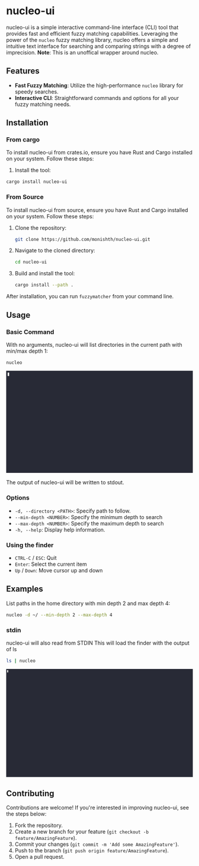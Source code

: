 
# nucleo-ui

nucleo-ui is a simple interactive command-line interface (CLI) tool that provides fast and efficient fuzzy matching capabilities. Leveraging the power of the `nucleo` fuzzy matching library, nucleo offers a simple and intuitive text interface for searching and comparing strings with a degree of imprecision.
**Note**: This is an unoffical wrapper around nucleo.

## Features

- **Fast Fuzzy Matching**: Utilize the high-performance `nucleo` library for speedy searches.
- **Interactive CLI**: Straightforward commands and options for all your fuzzy matching needs.

## Installation

### From cargo

To install nucleo-ui from crates.io, ensure you have Rust and Cargo installed on your system. Follow these steps:

1. Install the tool:

  ```sh
  cargo install nucleo-ui
  ```

### From Source

To install nucleo-ui from source, ensure you have Rust and Cargo installed on your system. Follow these steps:

1. Clone the repository:

   ```sh
   git clone https://github.com/monishth/nucleo-ui.git
   ```

2. Navigate to the cloned directory:

   ```sh
   cd nucleo-ui
   ```

3. Build and install the tool:

   ```sh
   cargo install --path .
   ```

After installation, you can run `fuzzymatcher` from your command line.

## Usage

### Basic Command

With no arguments, nucleo-ui will list directories in the current path with min/max depth 1: 

```sh
nucleo 
```
[![asciicast](assets/noargs.gif)](https://asciinema.org/a/650969)

The output of nucleo-ui will be written to stdout.

### Options

- `-d, --directory <PATH>`: Specify path to follow.
- `--min-depth <NUMBER>`: Specify the minimum depth to search
- `--max-depth <NUMBER>`: Specify the maximum depth to search
- `-h, --help`: Display help information.

### Using the finder

- `CTRL-C` / `ESC`: Quit
- `Enter`: Select the current item
- `Up` / `Down`: Move cursor up and down


## Examples

List paths in the home directory with min depth 2 and max depth 4:

```sh
nucleo -d ~/ --min-depth 2 --max-depth 4
```
### stdin

nucleo-ui will also read from STDIN
This will load the finder with the output of ls

```sh
ls | nucleo
```
[![asciicast](assets/stdin.gif)](https://asciinema.org/a/650972)

## Contributing

Contributions are welcome! If you're interested in improving nucleo-ui, see the steps below:

1. Fork the repository.
2. Create a new branch for your feature (`git checkout -b feature/AmazingFeature`).
3. Commit your changes (`git commit -m 'Add some AmazingFeature'`).
4. Push to the branch (`git push origin feature/AmazingFeature`).
5. Open a pull request.

